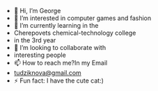 - 👋 Hi, I’m George
- 👀 I’m interested in computer games and fashion
- 🌱 I’m currently learning in the
- Cherepovets chemical-technology college
- in the 3rd year
- 💞️ I’m looking to collaborate with
- interesting people 
- 📫 How to reach me?In my Email
- tudziknova@gmail.com
- ⚡ Fun fact: I have the cute cat:)

<!---
X1tis/X1tis is a ✨ special ✨ repository because its `README.md` (this file) appears on your GitHub profile.
You can click the Preview link to take a look at your changes.
--->
